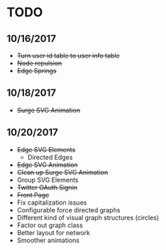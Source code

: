 # TODO

## 10/16/2017
 * ~~Turn user id table to user info table~~
 * ~~Node repulsion~~
 * ~~Edge Springs~~

 ## 10/18/2017
 * ~~Surge SVG Animation~~

## 10/20/2017
 * ~~Edge SVG Elements~~
   * Directed Edges
 * ~~Edge SVG Animation~~
 * ~~Clean up Surge SVG Animation~~
 * Group SVG Elements
 * ~~Twitter OAuth Signin~~
 * ~~Front Page~~
 * Fix capitalization issues
 * Configurable force directed graphs
 * Different kind of visual graph structures (circles)
 * Factor out graph class
 * Better layout for network
 * Smoother animations